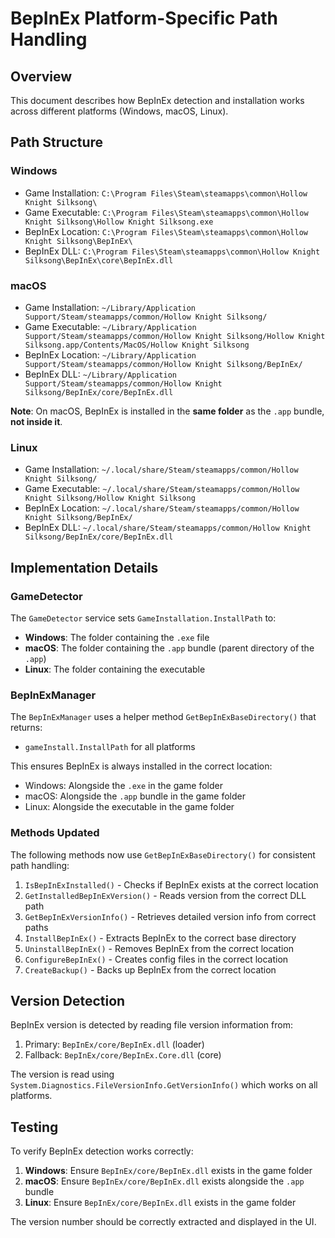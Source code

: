 # BepInEx Platform-Specific Path Handling

## Overview
This document describes how BepInEx detection and installation works across different platforms (Windows, macOS, Linux).

## Path Structure

### Windows
- Game Installation: `C:\Program Files\Steam\steamapps\common\Hollow Knight Silksong\`
- Game Executable: `C:\Program Files\Steam\steamapps\common\Hollow Knight Silksong\Hollow Knight Silksong.exe`
- BepInEx Location: `C:\Program Files\Steam\steamapps\common\Hollow Knight Silksong\BepInEx\`
- BepInEx DLL: `C:\Program Files\Steam\steamapps\common\Hollow Knight Silksong\BepInEx\core\BepInEx.dll`

### macOS
- Game Installation: `~/Library/Application Support/Steam/steamapps/common/Hollow Knight Silksong/`
- Game Executable: `~/Library/Application Support/Steam/steamapps/common/Hollow Knight Silksong/Hollow Knight Silksong.app/Contents/MacOS/Hollow Knight Silksong`
- BepInEx Location: `~/Library/Application Support/Steam/steamapps/common/Hollow Knight Silksong/BepInEx/`
- BepInEx DLL: `~/Library/Application Support/Steam/steamapps/common/Hollow Knight Silksong/BepInEx/core/BepInEx.dll`

**Note**: On macOS, BepInEx is installed in the **same folder** as the `.app` bundle, **not inside it**.

### Linux
- Game Installation: `~/.local/share/Steam/steamapps/common/Hollow Knight Silksong/`
- Game Executable: `~/.local/share/Steam/steamapps/common/Hollow Knight Silksong/Hollow Knight Silksong`
- BepInEx Location: `~/.local/share/Steam/steamapps/common/Hollow Knight Silksong/BepInEx/`
- BepInEx DLL: `~/.local/share/Steam/steamapps/common/Hollow Knight Silksong/BepInEx/core/BepInEx.dll`

## Implementation Details

### GameDetector
The `GameDetector` service sets `GameInstallation.InstallPath` to:
- **Windows**: The folder containing the `.exe` file
- **macOS**: The folder containing the `.app` bundle (parent directory of the `.app`)
- **Linux**: The folder containing the executable

### BepInExManager
The `BepInExManager` uses a helper method `GetBepInExBaseDirectory()` that returns:
- `gameInstall.InstallPath` for all platforms

This ensures BepInEx is always installed in the correct location:
- Windows: Alongside the `.exe` in the game folder
- macOS: Alongside the `.app` bundle in the game folder
- Linux: Alongside the executable in the game folder

### Methods Updated
The following methods now use `GetBepInExBaseDirectory()` for consistent path handling:
1. `IsBepInExInstalled()` - Checks if BepInEx exists at the correct location
2. `GetInstalledBepInExVersion()` - Reads version from the correct DLL path
3. `GetBepInExVersionInfo()` - Retrieves detailed version info from correct paths
4. `InstallBepInEx()` - Extracts BepInEx to the correct base directory
5. `UninstallBepInEx()` - Removes BepInEx from the correct location
6. `ConfigureBepInEx()` - Creates config files in the correct location
7. `CreateBackup()` - Backs up BepInEx from the correct location

## Version Detection
BepInEx version is detected by reading file version information from:
1. Primary: `BepInEx/core/BepInEx.dll` (loader)
2. Fallback: `BepInEx/core/BepInEx.Core.dll` (core)

The version is read using `System.Diagnostics.FileVersionInfo.GetVersionInfo()` which works on all platforms.

## Testing
To verify BepInEx detection works correctly:

1. **Windows**: Ensure `BepInEx/core/BepInEx.dll` exists in the game folder
2. **macOS**: Ensure `BepInEx/core/BepInEx.dll` exists alongside the `.app` bundle
3. **Linux**: Ensure `BepInEx/core/BepInEx.dll` exists in the game folder

The version number should be correctly extracted and displayed in the UI.

